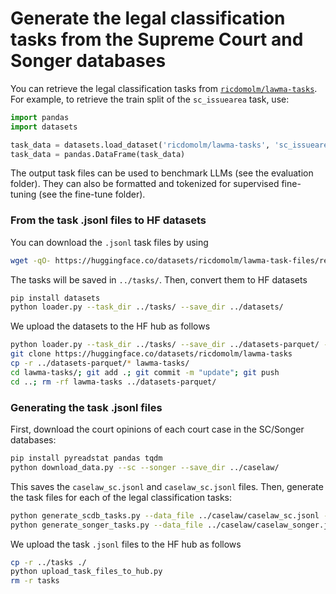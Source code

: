 # Generate the legal classification tasks from the Supreme Court and Songer databases

You can retrieve the legal classification tasks from [`ricdomolm/lawma-tasks`](https://huggingface.co/datasets/ricdomolm/lawma-tasks). For example, to retrieve the train split of the `sc_issuearea` task, use:

```python
import pandas
import datasets

task_data = datasets.load_dataset('ricdomolm/lawma-tasks', 'sc_issuearea', split='train')
task_data = pandas.DataFrame(task_data)
```

The output task files can be used to benchmark LLMs (see the evaluation folder). They can also be formatted and tokenized for supervised fine-tuning (see the fine-tune folder).

### From the task .jsonl files to HF datasets

You can download the `.jsonl` task files by using

```bash
wget -qO- https://huggingface.co/datasets/ricdomolm/lawma-task-files/resolve/main/tasks.tar.gz | tar -xz -C ../
```

The tasks will be saved in `../tasks/`. Then, convert them to HF datasets 

```bash
pip install datasets
python loader.py --task_dir ../tasks/ --save_dir ../datasets/
```

We upload the datasets to the HF hub as follows

```bash
python loader.py --task_dir ../tasks/ --save_dir ../datasets-parquet/ --save_parquet
git clone https://huggingface.co/datasets/ricdomolm/lawma-tasks
cp -r ../datasets-parquet/* lawma-tasks/
cd lawma-tasks/; git add .; git commit -m "update"; git push
cd ..; rm -rf lawma-tasks ../datasets-parquet/
```

### Generating the task .jsonl files

First, download the court opinions of each court case in the SC/Songer databases:

```bash
pip install pyreadstat pandas tqdm
python download_data.py --sc --songer --save_dir ../caselaw/
```

This saves the `caselaw_sc.jsonl` and `caselaw_sc.jsonl` files. Then, generate the task files for each of the legal classification tasks:

```bash
python generate_scdb_tasks.py --data_file ../caselaw/caselaw_sc.jsonl --save_dir ../tasks/
python generate_songer_tasks.py --data_file ../caselaw/caselaw_songer.jsonl --save_dir ../tasks/
```

We upload the task `.jsonl` files to the HF hub as follows

```bash
cp -r ../tasks ./
python upload_task_files_to_hub.py
rm -r tasks
```
